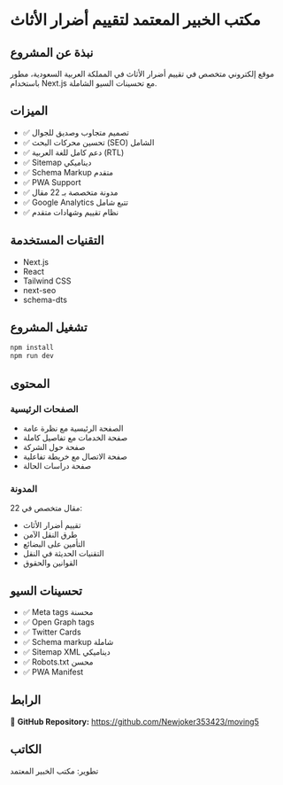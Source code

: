 # مكتب الخبير المعتمد لتقييم أضرار الأثاث

## نبذة عن المشروع

موقع إلكتروني متخصص في تقييم أضرار الأثاث في المملكة العربية السعودية، مطور باستخدام Next.js مع تحسينات السيو الشاملة.

## الميزات

- ✅ تصميم متجاوب وصديق للجوال
- ✅ تحسين محركات البحث (SEO) الشامل
- ✅ دعم كامل للغة العربية (RTL)
- ✅ Sitemap ديناميكي
- ✅ Schema Markup متقدم
- ✅ PWA Support
- ✅ مدونة متخصصة بـ 22 مقال
- ✅ Google Analytics تتبع شامل
- ✅ نظام تقييم وشهادات متقدم

## التقنيات المستخدمة

- Next.js
- React
- Tailwind CSS
- next-seo
- schema-dts

## تشغيل المشروع

```bash
npm install
npm run dev
```

## المحتوى

### الصفحات الرئيسية
- الصفحة الرئيسية مع نظرة عامة
- صفحة الخدمات مع تفاصيل كاملة
- صفحة حول الشركة
- صفحة الاتصال مع خريطة تفاعلية
- صفحة دراسات الحالة

### المدونة
22 مقال متخصص في:
- تقييم أضرار الأثاث
- طرق النقل الآمن
- التأمين على البضائع
- التقنيات الحديثة في النقل
- القوانين والحقوق

## تحسينات السيو

- ✅ Meta tags محسنة
- ✅ Open Graph tags
- ✅ Twitter Cards
- ✅ Schema markup شاملة
- ✅ Sitemap XML ديناميكي
- ✅ Robots.txt محسن
- ✅ PWA Manifest

## الرابط

🔗 **GitHub Repository:** https://github.com/Newjoker353423/moving5

## الكاتب

تطوير: مكتب الخبير المعتمد 